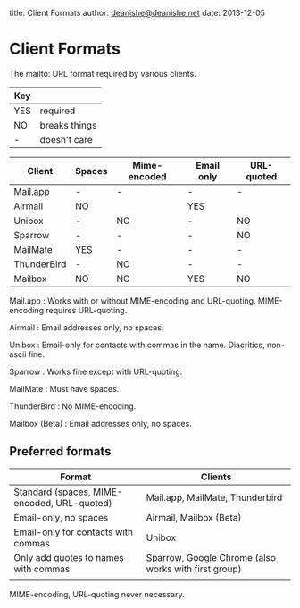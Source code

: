 title: Client Formats
author: deanishe@deanishe.net
date: 2013-12-05

# Client Formats #

The mailto: URL format required by various clients.

| Key |               |
| --- | ------------- |
| YES | required      |
| NO  | breaks things |
| -   | doesn't care  |


|    Client   | Spaces | Mime-encoded | Email only | URL-quoted |
|-------------|--------|--------------|------------|------------|
| Mail.app    | -      | -            | -          | -          |
| Airmail     | NO     |              | YES        |            |
| Unibox      | -      | NO           | -          | NO         |
| Sparrow     | -      | -            | -          | NO         |
| MailMate    | YES    | -            | -          | -          |
| ThunderBird | -      | NO           | -          | -          |
| Mailbox     | NO     | NO           | YES        | NO         |

Mail.app
: Works with or without MIME-encoding and URL-quoting. MIME-encoding requires URL-quoting.

Airmail
: Email addresses only, no spaces.

Unibox
: Email-only for contacts with commas in the name. Diacritics, non-ascii fine.

Sparrow
: Works fine except with URL-quoting.

MailMate
: Must have spaces.

ThunderBird
: No MIME-encoding.

Mailbox (Beta)
: Email addresses only, no spaces.

## Preferred formats ##

|                    Format                   |                       Clients                        |
|---------------------------------------------|------------------------------------------------------|
| Standard (spaces, MIME-encoded, URL-quoted) | Mail.app, MailMate, Thunderbird                      |
| Email-only, no spaces                       | Airmail, Mailbox (Beta)                              |
| Email-only for contacts with commas         | Unibox                                               |
| Only add quotes to names with commas        | Sparrow, Google Chrome (also works with first group) |
|                                             |                                                      |

MIME-encoding, URL-quoting never necessary.